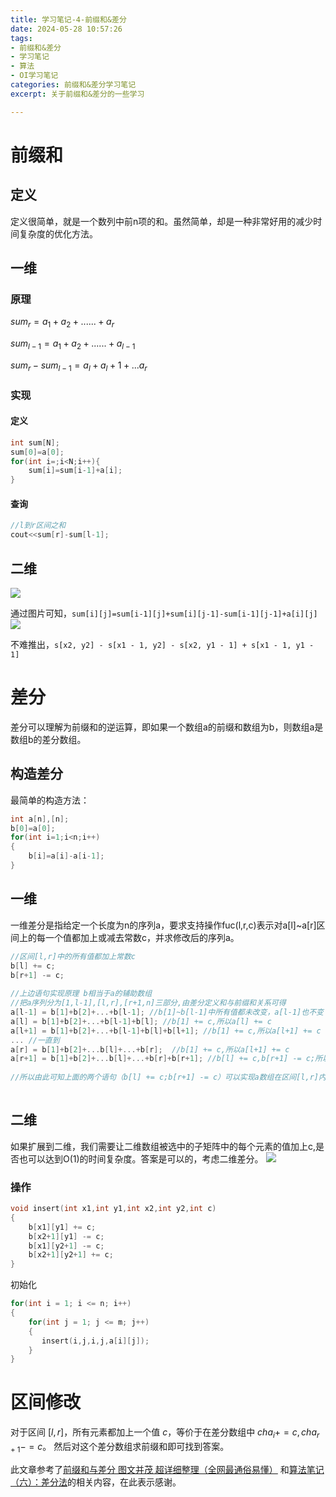 ```yaml
---
title: 学习笔记-4-前缀和&差分
date: 2024-05-28 10:57:26
tags:
- 前缀和&差分
- 学习笔记
- 算法
- OI学习笔记
categories: 前缀和&差分学习笔记
excerpt: 关于前缀和&差分的一些学习

---
```

# 前缀和
## 定义
定义很简单，就是一个数列中前n项的和。虽然简单，却是一种非常好用的减少时间复杂度的优化方法。
## 一维
### 原理
$sum_r=a_1+a_2+......+a_r$

$sum_{l-1}=a_1+a_2+......+a_{l-1}$

$sum_r-sum_{l-1}=a_l+a_l+1+...a_r$

### 实现
#### 定义
```cpp
int sum[N];
sum[0]=a[0];
for(int i=;i<N;i++){
    sum[i]=sum[i-1]+a[i];
}
```
#### 查询
```cpp
//l到r区间之和
cout<<sum[r]-sum[l-1];
```
## 二维
![](/source/_posts/学习笔记-4-前缀和-差分/1.png)

通过图片可知，``sum[i][j]=sum[i-1][j]+sum[i][j-1]-sum[i-1][j-1]+a[i][j]
``
![](/source/_posts/学习笔记-4-前缀和-差分/2.png)

不难推出，``s[x2, y2] - s[x1 - 1, y2] - s[x2, y1 - 1] + s[x1 - 1, y1 - 1]``

# 差分
差分可以理解为前缀和的逆运算，即如果一个数组a的前缀和数组为b，则数组a是数组b的差分数组。
## 构造差分
最简单的构造方法：
```cpp
int a[n],[n];
b[0]=a[0];
for(int i=1;i<n;i++)
{
    b[i]=a[i]-a[i-1];
}
```
##  一维
一维差分是指给定一个长度为n的序列a，要求支持操作fuc(l,r,c)表示对a[l]~a[r]区间上的每一个值都加上或减去常数c，并求修改后的序列a。
```cpp
//区间[l,r]中的所有值都加上常数c
b[l] += c;
b[r+1] -= c;
 
//上边语句实现原理 b相当于a的辅助数组
//把a序列分为[1,l-1],[l,r],[r+1,n]三部分,由差分定义和与前缀和关系可得
a[l-1] = b[1]+b[2]+...+b[l-1]; //b[1]~b[l-1]中所有值都未改变，a[l-1]也不变
a[l] = b[1]+b[2]+...+b[l-1]+b[l]; //b[1] += c,所以a[l] += c
a[l+1] = b[1]+b[2]+...+b[l-1]+b[l]+b[l+1]; //b[1] += c,所以a[l+1] += c
... //一直到
a[r] = b[1]+b[2]+...b[l]+...+b[r];  //b[1] += c,所以a[l+1] += c
a[r+1] = b[1]+b[2]+...b[l]+...+b[r]+b[r+1]; //b[l] += c,b[r+1] -= c;所以a[r+1]不变
 
//所以由此可知上面的两个语句（b[l] += c;b[r+1] -= c）可以实现a数组在区间[l,r]内的所有值都加上了常数c
 
 ```

## 二维
如果扩展到二维，我们需要让二维数组被选中的子矩阵中的每个元素的值加上c,是否也可以达到O(1)的时间复杂度。答案是可以的，考虑二维差分。
![](https://img-blog.csdnimg.cn/20210718012458309.jpg?x-oss-process=image/watermark,type_ZmFuZ3poZW5naGVpdGk,shadow_10,text_aHR0cHM6Ly9ibG9nLmNzZG4ubmV0L0Nvb3Blcmlh,size_16,color_FFFFFF,t_70)
### 操作
```cpp
void insert(int x1,int y1,int x2,int y2,int c)
{
    b[x1][y1] += c;
    b[x2+1][y1] -= c;
    b[x1][y2+1] -= c;
    b[x2+1][y2+1] += c;
}
```
初始化
```cpp
for(int i = 1; i <= n; i++)
{
    for(int j = 1; j <= m; j++)
    {
       insert(i,j,i,j,a[i][j]);
    }
}
```
# 区间修改 
对于区间 $[l,r]$，所有元素都加上一个值 $c$，等价于在差分数组中 $cha_i+=c,cha_{r+1}-=c$。
然后对这个差分数组求前缀和即可找到答案。

此文章参考了[前缀和与差分 图文并茂 超详细整理（全网最通俗易懂）](https://blog.csdn.net/weixin_45629285/article/details/111146240)
和[算法笔记（六）：差分法](https://blog.csdn.net/Cooperia/article/details/118864683)的相关内容，在此表示感谢。